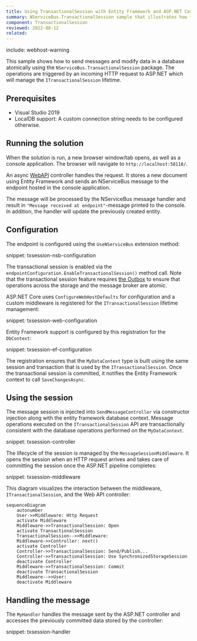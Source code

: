 ```yaml
---
title: Using TransactionalSession with Entity Framework and ASP.NET Core
summary: NServiceBus.TransactionalSession sample that illustrates how to send messages and modify data with Entity Framework in an atomic manner using ASP.NET Core.
component: TransactionalSession
reviewed: 2022-08-12
related:
---
```


include: webhost-warning

This sample shows how to send messages and modify data in a database atomically using the `NServiceBus.TransactionalSession` package. The operations are triggered by an incoming HTTP request to ASP.NET which will manage the `ITransactionalSession` lifetime.

## Prerequisites

- Visual Studio 2019
- LocalDB support: A custom connection string needs to be configured otherwise.

## Running the solution

When the solution is run, a new browser window/tab opens, as well as a console application. The browser will navigate to `http://localhost:58118/`.

An async [WebAPI](https://dotnet.microsoft.com/apps/aspnet/apis) controller handles the request. It stores a new document using Entity Framework and sends an NServiceBus message to the endpoint hosted in the console application.

The message will be processed by the NServiceBus message handler and result in `"Message received at endpoint"`-message printed to the console. In addition, the handler will update the previously created entity.

## Configuration

The endpoint is configured using the `UseNServiceBus` extension method:

snippet: txsession-nsb-configuration

The transactional session is enabled via the `endpointConfiguration.EnableTransactionalSession()` method call. Note that the transactional session feature requires [the Outbox](/nservicebus/outbox/) to ensure that operations across the storage and the message broker are atomic.

ASP.NET Core uses `ConfigureWebHostDefaults` for configuration and a custom middleware is registered for the `ITransactionalSession` lifetime management:

snippet: txsession-web-configuration

Entity Framework support is configured by this registration for the `DbContext`:

snippet: txsession-ef-configuration

The registration ensures that the `MyDataContext` type is built using the same session and transaction that is used by the `ITransactionalSession`. Once the transactional session is committed, it notifies the Entity Framework context to call `SaveChangesAsync`.

## Using the session

The message session is injected into `SendMessageController` via constructor injection along with the entity framework database context. Message operations executed on the `ITransactionalSession` API are transactionally consistent with the database operations performed on the `MyDataContext`.

snippet: txsession-controller

The lifecycle of the session is managed by the `MessageSessionMiddleware`. It opens the session when an HTTP request arrives and takes care of committing the session once the ASP.NET pipeline completes:

snippet: txsession-middleware

This diagram visualizes the interaction between the middleware, `ITransactionalSession`, and the Web API controller:

```mermaid
sequenceDiagram
    autonumber
    User->>Middleware: Http Request
    activate Middleware
    Middleware->>TransactionalSession: Open
    activate TransactionalSession
    TransactionalSession-->>Middleware:
    Middleware->>Controller: next()
    activate Controller
    Controller->>TransactionalSession: Send/Publish...
    Controller->>TransactionalSession: Use SynchronizedStorageSession
    deactivate Controller
    Middleware->>TransactionalSession: Commit
    deactivate TransactionalSession
    Middleware-->>User:
    deactivate Middleware
```

## Handling the message

The `MyHandler` handles the message sent by the ASP.NET controller and accesses the previously committed data stored by the controller:

snippet: txsession-handler